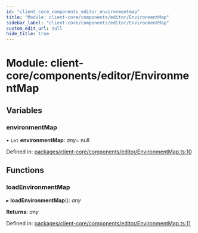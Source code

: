 ```yaml
---
id: "client_core_components_editor_environmentmap"
title: "Module: client-core/components/editor/EnvironmentMap"
sidebar_label: "client-core/components/editor/EnvironmentMap"
custom_edit_url: null
hide_title: true
---
```


# Module: client-core/components/editor/EnvironmentMap

## Variables

### environmentMap

• `Let` **environmentMap**: *any*= null

Defined in: [packages/client-core/components/editor/EnvironmentMap.ts:10](https://github.com/xr3ngine/xr3ngine/blob/5c3dcaef1/packages/client-core/components/editor/EnvironmentMap.ts#L10)

## Functions

### loadEnvironmentMap

▸ **loadEnvironmentMap**(): *any*

**Returns:** *any*

Defined in: [packages/client-core/components/editor/EnvironmentMap.ts:11](https://github.com/xr3ngine/xr3ngine/blob/5c3dcaef1/packages/client-core/components/editor/EnvironmentMap.ts#L11)
